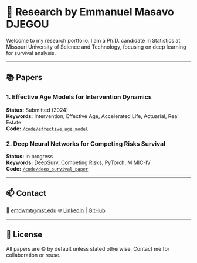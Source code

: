 # 🧠 Research by Emmanuel Masavo DJEGOU

Welcome to my research portfolio. I am a Ph.D. candidate in Statistics at Missouri University of Science and Technology, focusing on deep learning for survival analysis.

---

## 📚 Papers

### 1. Effective Age Models for Intervention Dynamics
**Status:** Submitted (2024)  
**Keywords:** Intervention, Effective Age, Accelerated Life, Actuarial, Real Estate  
**Code:** [`/code/effective_age_model`](./code/effective_age_model)

### 2. Deep Neural Networks for Competing Risks Survival
**Status:** In progress  
**Keywords:** DeepSurv, Competing Risks, PyTorch, MIMIC-IV  
**Code:** [`/code/deep_survival_paper`](./code/deep_survival_paper)

---

## 📫 Contact

📧 emdwmt@mst.edu
🌐 [LinkedIn](https://www.linkedin.com/in/emmanuel-djegou-5652b2254/) | [GitHub](https://github.com/EmmanuelMasavoDjegou)

---

## 📜 License

All papers are © by default unless stated otherwise. Contact me for collaboration or reuse.

